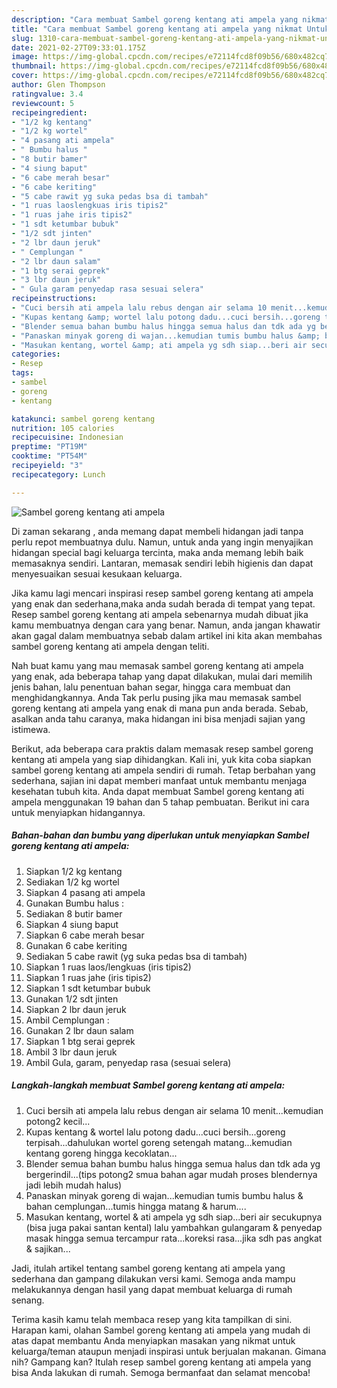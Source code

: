 ```yaml
---
description: "Cara membuat Sambel goreng kentang ati ampela yang nikmat Untuk Jualan"
title: "Cara membuat Sambel goreng kentang ati ampela yang nikmat Untuk Jualan"
slug: 1310-cara-membuat-sambel-goreng-kentang-ati-ampela-yang-nikmat-untuk-jualan
date: 2021-02-27T09:33:01.175Z
image: https://img-global.cpcdn.com/recipes/e72114fcd8f09b56/680x482cq70/sambel-goreng-kentang-ati-ampela-foto-resep-utama.jpg
thumbnail: https://img-global.cpcdn.com/recipes/e72114fcd8f09b56/680x482cq70/sambel-goreng-kentang-ati-ampela-foto-resep-utama.jpg
cover: https://img-global.cpcdn.com/recipes/e72114fcd8f09b56/680x482cq70/sambel-goreng-kentang-ati-ampela-foto-resep-utama.jpg
author: Glen Thompson
ratingvalue: 3.4
reviewcount: 5
recipeingredient:
- "1/2 kg kentang"
- "1/2 kg wortel"
- "4 pasang ati ampela"
- " Bumbu halus "
- "8 butir bamer"
- "4 siung baput"
- "6 cabe merah besar"
- "6 cabe keriting"
- "5 cabe rawit yg suka pedas bsa di tambah"
- "1 ruas laoslengkuas iris tipis2"
- "1 ruas jahe iris tipis2"
- "1 sdt ketumbar bubuk"
- "1/2 sdt jinten"
- "2 lbr daun jeruk"
- " Cemplungan "
- "2 lbr daun salam"
- "1 btg serai geprek"
- "3 lbr daun jeruk"
- " Gula garam penyedap rasa sesuai selera"
recipeinstructions:
- "Cuci bersih ati ampela lalu rebus dengan air selama 10 menit...kemudian potong2 kecil..."
- "Kupas kentang &amp; wortel lalu potong dadu...cuci bersih...goreng terpisah...dahulukan wortel goreng setengah matang...kemudian kentang goreng hingga kecoklatan..."
- "Blender semua bahan bumbu halus hingga semua halus dan tdk ada yg bergerindil...(tips potong2 smua bahan agar mudah proses blendernya jadi lebih mudah halus)"
- "Panaskan minyak goreng di wajan...kemudian tumis bumbu halus &amp; bahan cemplungan...tumis hingga matang &amp; harum...."
- "Masukan kentang, wortel &amp; ati ampela yg sdh siap...beri air secukupnya (bisa juga pakai santan kental) lalu yambahkan gulangaram &amp; penyedap masak hingga semua tercampur rata...koreksi rasa...jika sdh pas angkat &amp; sajikan..."
categories:
- Resep
tags:
- sambel
- goreng
- kentang

katakunci: sambel goreng kentang 
nutrition: 105 calories
recipecuisine: Indonesian
preptime: "PT19M"
cooktime: "PT54M"
recipeyield: "3"
recipecategory: Lunch

---
```



![Sambel goreng kentang ati ampela](https://img-global.cpcdn.com/recipes/e72114fcd8f09b56/680x482cq70/sambel-goreng-kentang-ati-ampela-foto-resep-utama.jpg)

Di zaman  sekarang , anda memang dapat membeli hidangan jadi tanpa perlu repot membuatnya dulu. Namun, untuk anda yang ingin menyajikan hidangan special bagi keluarga tercinta, maka anda memang lebih baik memasaknya sendiri. Lantaran, memasak sendiri lebih higienis dan dapat menyesuaikan sesuai kesukaan keluarga.

Jika kamu lagi mencari inspirasi resep sambel goreng kentang ati ampela yang enak dan sederhana,maka anda sudah berada di tempat yang tepat. Resep sambel goreng kentang ati ampela  sebenarnya mudah dibuat jika kamu membuatnya dengan cara yang benar. Namun, anda jangan khawatir akan gagal dalam membuatnya 
sebab dalam artikel ini kita akan membahas sambel goreng kentang ati ampela dengan teliti.  



Nah buat kamu yang mau memasak sambel goreng kentang ati ampela yang enak, ada beberapa tahap yang dapat dilakukan, mulai dari memilih jenis bahan, lalu penentuan bahan segar, hingga cara membuat dan menghidangkannya. Anda Tak perlu pusing jika mau memasak sambel goreng kentang ati ampela yang enak di mana pun anda berada. Sebab, asalkan anda  tahu caranya, maka hidangan ini bisa menjadi sajian yang istimewa.

Berikut, ada beberapa cara praktis  dalam memasak resep sambel goreng kentang ati ampela yang siap dihidangkan. Kali ini, yuk kita coba siapkan sambel goreng kentang ati ampela sendiri di rumah. Tetap berbahan yang sederhana, sajian ini dapat memberi manfaat untuk membantu menjaga kesehatan tubuh kita. Anda dapat membuat Sambel goreng kentang ati ampela menggunakan 19 bahan dan 5 tahap pembuatan. Berikut ini cara untuk menyiapkan hidangannya.

<!--inarticleads1-->

##### Bahan-bahan dan bumbu yang diperlukan untuk menyiapkan Sambel goreng kentang ati ampela:

1. Siapkan 1/2 kg kentang
1. Sediakan 1/2 kg wortel
1. Siapkan 4 pasang ati ampela
1. Gunakan  Bumbu halus :
1. Sediakan 8 butir bamer
1. Siapkan 4 siung baput
1. Siapkan 6 cabe merah besar
1. Gunakan 6 cabe keriting
1. Sediakan 5 cabe rawit (yg suka pedas bsa di tambah)
1. Siapkan 1 ruas laos/lengkuas (iris tipis2)
1. Siapkan 1 ruas jahe (iris tipis2)
1. Siapkan 1 sdt ketumbar bubuk
1. Gunakan 1/2 sdt jinten
1. Siapkan 2 lbr daun jeruk
1. Ambil  Cemplungan :
1. Gunakan 2 lbr daun salam
1. Siapkan 1 btg serai geprek
1. Ambil 3 lbr daun jeruk
1. Ambil  Gula, garam, penyedap rasa (sesuai selera)




<!--inarticleads2-->

##### Langkah-langkah membuat Sambel goreng kentang ati ampela:

1. Cuci bersih ati ampela lalu rebus dengan air selama 10 menit...kemudian potong2 kecil...
1. Kupas kentang &amp; wortel lalu potong dadu...cuci bersih...goreng terpisah...dahulukan wortel goreng setengah matang...kemudian kentang goreng hingga kecoklatan...
1. Blender semua bahan bumbu halus hingga semua halus dan tdk ada yg bergerindil...(tips potong2 smua bahan agar mudah proses blendernya jadi lebih mudah halus)
1. Panaskan minyak goreng di wajan...kemudian tumis bumbu halus &amp; bahan cemplungan...tumis hingga matang &amp; harum....
1. Masukan kentang, wortel &amp; ati ampela yg sdh siap...beri air secukupnya (bisa juga pakai santan kental) lalu yambahkan gulangaram &amp; penyedap masak hingga semua tercampur rata...koreksi rasa...jika sdh pas angkat &amp; sajikan...




Jadi, itulah artikel tentang  sambel goreng kentang ati ampela  yang sederhana dan gampang dilakukan versi kami. Semoga anda mampu melakukannya dengan hasil yang dapat membuat keluarga di rumah senang. 

Terima kasih kamu telah membaca resep yang kita tampilkan di sini. Harapan kami, olahan  Sambel goreng kentang ati ampela yang mudah di atas dapat membantu Anda menyiapkan masakan yang nikmat untuk keluarga/teman ataupun menjadi inspirasi untuk berjualan makanan. Gimana nih? Gampang kan? Itulah resep sambel goreng kentang ati ampela yang bisa Anda lakukan di rumah. Semoga bermanfaat dan selamat mencoba!

